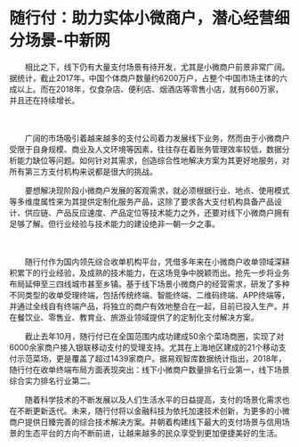 # 随行付：助力实体小微商户，潜心经营细分场景-中新网

　　相比之下，线下仍有大量支付场景有待开发，尤其是小微商户前景非常广阔。据统计，截止2017年，中国个体商户数量约6200万户，占整个中国市场主体的六成以上。而在2018年，仅食杂店、便利店、烟酒店等零售小店，就有660万家，并且还在持续增长。

　　

　　广阔的市场吸引着越来越多的支付公司着力发展线下业务，然而由于小微商户受限于自身规模、商业及人文环境等因素，往往存在着账务管理效率较低，数据分析能力缺位等问题。如何针对其需求，创造综合性地解决方案为其更好地服务，对所有第三方支付机构来说都是很大的挑战。

　　要想解决现阶段小微商户发展的客观需求，就必须根据行业、地点、使用模式等多维度属性来为其提供定制化服务产品，这除了要求各大支付机构具备产品设计、供应链、产品反应速度、产品定位等技术能力之外，还要对线下小微商户拥有足够了解。但行业经验与技术能力的建设绝非一朝一夕之事。

　　

　　随行付作为国内领先综合收单机构平台，凭借多年来在小微商户收单领域深耕积累下的行业经验，及成熟的技术能力，在这场竞争中脱颖而出。抢先一步将业务布局延伸至三四线城市甚至乡镇。基于线下场景小微商户的经营需求，研发了多种不同类型的收单受理终端，包括传统终端、智能终端、二维码终端、APP终端等，并通过全线自有终端产品，将独立的商户有效地整合在一起，目前已投入生产。并在餐饮业、零售业、教育业、旅游业领域提供了的定制化支付解决方案。

　　截止去年10月，随行付已在全国范围内成功建成50余个菜场商圈，实现了对6000余家商户接入银联移动支付的受理支持。尤其在上海地区建成的21个移动支付示范菜场，更是覆盖了超过1439家商户。据易观智库数据统计指出，2018年，随行付在收单终端布局方面表现突出：线下小微商户数量排名行业第一，线下场景综合实力排名行业第二。

　　随着科学技术的不断发展以及人们生活水平的日益提高，支付的场景化需求也在不断更新迭代。未来，随行付将以金融科技为依托加速技术创新，为更多的小微商户提供日臻完善的综合技术解决方案。并朝着构建线下最大的支付场景与信用场景的生态平台的方向不断前进，让越来越多的民众享受到更加便捷美好的生活。
